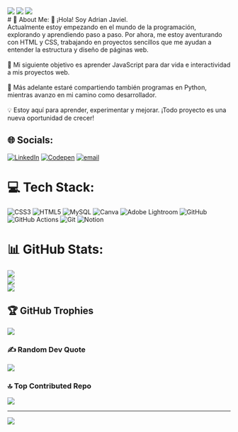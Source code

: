 <div>
  <img src="https://github-readme-stats.vercel.app/api?username=AdrianJaviel&theme=tokyonight&hide_border=false&include_all_commits=false&count_private=false"/>
  <img src="https://github-readme-stats.vercel.app/api/top-langs/?username=AdrianJaviel&theme=tokyonight&hide_border=false&include_all_commits=false&count_private=false&layout=compact"/>
  <img src="https://github-readme-activity-graph.vercel.app/graph?username=AdrianJaviel&bg_color=212121&color=ffffff&line=404db0&point=ffcd42&area=true&hide_border=true"/>
</div>
# 🌊 About Me:
👋 ¡Hola! Soy Adrian Javiel.<br>Actualmente estoy empezando en el mundo de la programación, explorando y aprendiendo paso a paso. Por ahora, me estoy aventurando con HTML y CSS, trabajando en proyectos sencillos que me ayudan a entender la estructura y diseño de páginas web.<br><br>📌 Mi siguiente objetivo es aprender JavaScript para dar vida e interactividad a mis proyectos web.<br><br>🐍 Más adelante estaré compartiendo también programas en Python, mientras avanzo en mi camino como desarrollador.<br><br>💡 Estoy aquí para aprender, experimentar y mejorar. ¡Todo proyecto es una nueva oportunidad de crecer!<br>


## 🌐 Socials:
[![LinkedIn](https://img.shields.io/badge/LinkedIn-%230077B5.svg?logo=linkedin&logoColor=white)](https://linkedin.com/in/@AdrianJaviel) [![Codepen](https://img.shields.io/badge/Codepen-000000?logo=codepen&logoColor=white)](https://codepen.io/@AdrianJaviel) [![email](https://img.shields.io/badge/Email-D14836?logo=gmail&logoColor=white)](mailto:adrijaviel@gmail.com) 

# 💻 Tech Stack:
![CSS3](https://img.shields.io/badge/css3-%231572B6.svg?style=for-the-badge&logo=css3&logoColor=white) ![HTML5](https://img.shields.io/badge/html5-%23E34F26.svg?style=for-the-badge&logo=html5&logoColor=white) ![MySQL](https://img.shields.io/badge/mysql-4479A1.svg?style=for-the-badge&logo=mysql&logoColor=white) ![Canva](https://img.shields.io/badge/Canva-%2300C4CC.svg?style=for-the-badge&logo=Canva&logoColor=white) ![Adobe Lightroom](https://img.shields.io/badge/Adobe%20Lightroom-31A8FF.svg?style=for-the-badge&logo=Adobe%20Lightroom&logoColor=white) ![GitHub](https://img.shields.io/badge/github-%23121011.svg?style=for-the-badge&logo=github&logoColor=white) ![GitHub Actions](https://img.shields.io/badge/github%20actions-%232671E5.svg?style=for-the-badge&logo=githubactions&logoColor=white) ![Git](https://img.shields.io/badge/git-%23F05033.svg?style=for-the-badge&logo=git&logoColor=white) ![Notion](https://img.shields.io/badge/Notion-%23000000.svg?style=for-the-badge&logo=notion&logoColor=white)
# 📊 GitHub Stats:
![](https://github-readme-stats.vercel.app/api?username=AdrianJaviel&theme=shadow_red&hide_border=false&include_all_commits=false&count_private=true)<br/>
![](https://nirzak-streak-stats.vercel.app/?user=AdrianJaviel&theme=shadow_red&hide_border=false)<br/>
![](https://github-readme-stats.vercel.app/api/top-langs/?username=AdrianJaviel&theme=shadow_red&hide_border=false&include_all_commits=false&count_private=true&layout=compact)

## 🏆 GitHub Trophies
![](https://github-profile-trophy.vercel.app/?username=AdrianJaviel&theme=darcula&no-frame=false&no-bg=false&margin-w=4)

### ✍️ Random Dev Quote
![](https://quotes-github-readme.vercel.app/api?type=horizontal&theme=radical)

### 🔝 Top Contributed Repo
![](https://github-contributor-stats.vercel.app/api?username=AdrianJaviel&limit=5&theme=dark&combine_all_yearly_contributions=true)

---
[![](https://visitcount.itsvg.in/api?id=AdrianJaviel&icon=0&color=0)](https://visitcount.itsvg.in)

<!-- Proudly created with GPRM ( https://gprm.itsvg.in ) -->
